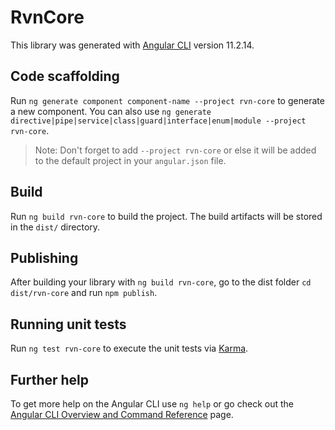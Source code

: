 # RvnCore

This library was generated with [Angular CLI](https://github.com/angular/angular-cli) version 11.2.14.

## Code scaffolding

Run `ng generate component component-name --project rvn-core` to generate a new component. You can also use `ng generate directive|pipe|service|class|guard|interface|enum|module --project rvn-core`.
> Note: Don't forget to add `--project rvn-core` or else it will be added to the default project in your `angular.json` file. 

## Build

Run `ng build rvn-core` to build the project. The build artifacts will be stored in the `dist/` directory.

## Publishing

After building your library with `ng build rvn-core`, go to the dist folder `cd dist/rvn-core` and run `npm publish`.

## Running unit tests

Run `ng test rvn-core` to execute the unit tests via [Karma](https://karma-runner.github.io).

## Further help

To get more help on the Angular CLI use `ng help` or go check out the [Angular CLI Overview and Command Reference](https://angular.io/cli) page.
